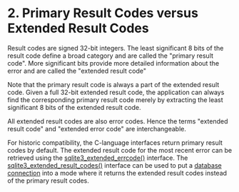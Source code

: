 # 2\. Primary Result Codes versus Extended Result Codes



Result codes are signed 32\-bit integers.
The least significant 8 bits of the result code define a broad category
and are called the "primary result code". More significant bits provide
more detailed information about the error and are called the
"extended result code"




Note that the primary result code is always a part of the extended
result code. Given a full 32\-bit extended result code, the application
can always find the corresponding primary result code merely by extracting
the least significant 8 bits of the extended result code.




All extended result codes are also error codes. Hence the terms
"extended result code" and "extended error code" are interchangeable.




For historic compatibility, the C\-language interfaces return
primary result codes by default. 
The extended result code for the most recent error can be
retrieved using the [sqlite3\_extended\_errcode()](c3ref/errcode.html) interface.
The [sqlite3\_extended\_result\_codes()](c3ref/extended_result_codes.html) interface can be used to put
a [database connection](c3ref/sqlite3.html) into a mode where it returns the
extended result codes instead of the primary result codes.



